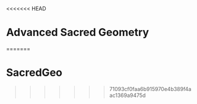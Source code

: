 <<<<<<< HEAD
# Advanced Sacred Geometry
=======
# SacredGeo
>>>>>>> 71093cf0faa6b915970e4b389f4aac1369a9475d
